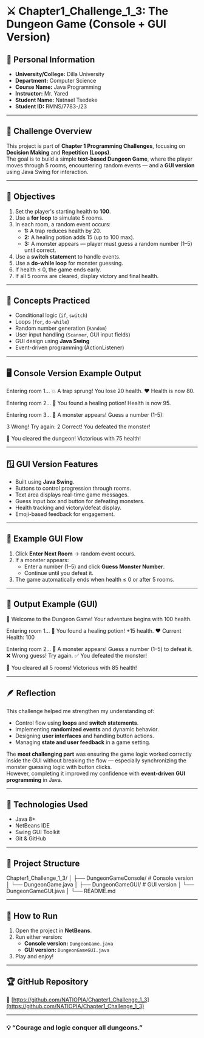 # ⚔️ Chapter1_Challenge_1_3: The Dungeon Game (Console + GUI Version)

## 🏫 Personal Information
- **University/College:** Dilla University  
- **Department:** Computer Science  
- **Course Name:** Java Programming  
- **Instructor:** Mr. Yared  
- **Student Name:** Natnael Tsedeke  
- **Student ID:** RMNS/7783-/23  

---

## 🧩 Challenge Overview
This project is part of **Chapter 1 Programming Challenges**, focusing on **Decision Making** and **Repetition (Loops)**.  
The goal is to build a simple **text-based Dungeon Game**, where the player moves through 5 rooms, encountering random events — and a **GUI version** using Java Swing for interaction.

---

## 🎯 Objectives
1. Set the player's starting health to **100**.  
2. Use a **for loop** to simulate 5 rooms.  
3. In each room, a random event occurs:
   - **1:** A trap reduces health by 20.  
   - **2:** A healing potion adds 15 (up to 100 max).  
   - **3:** A monster appears — player must guess a random number (1–5) until correct.  
4. Use a **switch statement** to handle events.  
5. Use a **do-while loop** for monster guessing.  
6. If health ≤ 0, the game ends early.  
7. If all 5 rooms are cleared, display victory and final health.  

---

## 🧠 Concepts Practiced
- Conditional logic (`if`, `switch`)
- Loops (`for`, `do-while`)
- Random number generation (`Random`)
- User input handling (`Scanner`, GUI input fields)
- GUI design using **Java Swing**
- Event-driven programming (ActionListener)

---

## 🖥️ Console Version Example Output

Entering room 1...
💥 A trap sprung! You lose 20 health.
❤️ Health is now 80.

Entering room 2...
🧪 You found a healing potion! Health is now 95.

Entering room 3...
👹 A monster appears! Guess a number (1-5):

3
Wrong! Try again:
2
Correct! You defeated the monster!

🎉 You cleared the dungeon! Victorious with 75 health!


---

## 🪟 GUI Version Features
- Built using **Java Swing**.
- Buttons to control progression through rooms.  
- Text area displays real-time game messages.  
- Guess input box and button for defeating monsters.  
- Health tracking and victory/defeat display.  
- Emoji-based feedback for engagement.

---

## 🧾 Example GUI Flow
1. Click **Enter Next Room** → random event occurs.  
2. If a monster appears:
   - Enter a number (1–5) and click **Guess Monster Number**.
   - Continue until you defeat it.  
3. The game automatically ends when health ≤ 0 or after 5 rooms.  

---

## 🏁 Output Example (GUI)
🏰 Welcome to the Dungeon Game!
Your adventure begins with 100 health.

Entering room 1...
🧪 You found a healing potion! +15 health.
❤️ Current Health: 100

Entering room 2...
👹 A monster appears! Guess a number (1–5) to defeat it.
❌ Wrong guess! Try again.
✅ You defeated the monster!

🎉 You cleared all 5 rooms! Victorious with 85 health!


---

## 🪶 Reflection
This challenge helped me strengthen my understanding of:
- Control flow using **loops** and **switch statements**.  
- Implementing **randomized events** and dynamic behavior.  
- Designing **user interfaces** and handling button actions.  
- Managing **state and user feedback** in a game setting.  

The **most challenging part** was ensuring the game logic worked correctly inside the GUI without breaking the flow — especially synchronizing the monster guessing logic with button clicks.  
However, completing it improved my confidence with **event-driven GUI programming** in Java.

---

## 🧰 Technologies Used
- Java 8+
- NetBeans IDE
- Swing GUI Toolkit
- Git & GitHub

---

## 📁 Project Structure
Chapter1_Challenge_1_3/
│
├── DungeonGameConsole/ # Console version
│ └── DungeonGame.java
│
├── DungeonGameGUI/ # GUI version
│ └── DungeonGameGUI.java
│
└── README.md


---

## 🚀 How to Run
1. Open the project in **NetBeans**.  
2. Run either version:
   - **Console version:** `DungeonGame.java`
   - **GUI version:** `DungeonGameGUI.java`  
3. Play and enjoy!

---

## 🏆 GitHub Repository
🔗 [https://github.com/NATIOPIA/Chapter1_Challenge_1_3](https://github.com/NATIOPIA/Chapter1_Challenge_1_3)

---

### 💡 “Courage and logic conquer all dungeons.”
